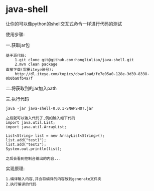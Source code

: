 java-shell
==========

让你的可以像python的shell交互式命令一样进行代码的测试

使用步骤:

一.获取jar包

	基于源代码:
		1.git clone git@github.com:hongliuliao/java-shell.git
		2.mvn clean package
	直接下载(需要iteye账号):
		http://dl.iteye.com/topics/download/fe7e05a0-128e-3d39-8338-0b0ba0fb4a7f
                
二.将获取到的jar加入path

三.执行代码

	java -jar java-shell-0.0.1-SNAPSHOT.jar
        
	之后就可以输入代码了,例如输入如下代码
	import java.util.List;
	import java.util.ArrayList;
	
	List<String> list = new ArrayList<String>();
	list.add("test1"); 
	list.add("test2"); 
	System.out.println(list);
	
	之后会看到控制台输出的内容...
	
实现原理:

	1.编译输入内容,并会将编译的内容放到generate文件夹
	2.执行编译的代码

